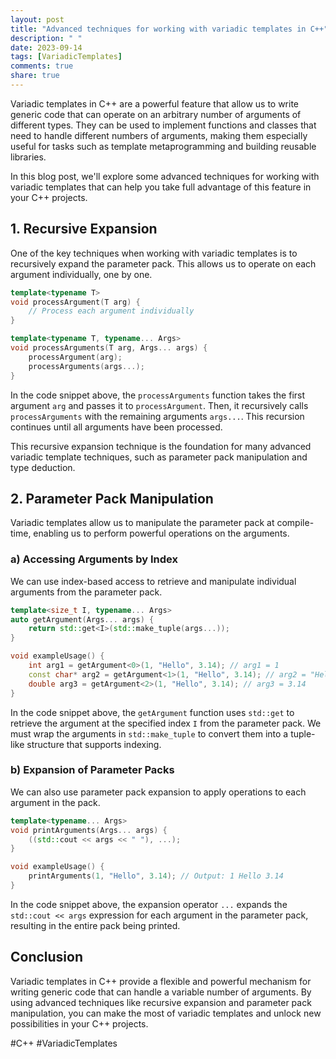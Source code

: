 ```yaml
---
layout: post
title: "Advanced techniques for working with variadic templates in C++"
description: " "
date: 2023-09-14
tags: [VariadicTemplates]
comments: true
share: true
---
```


Variadic templates in C++ are a powerful feature that allow us to write generic code that can operate on an arbitrary number of arguments of different types. They can be used to implement functions and classes that need to handle different numbers of arguments, making them especially useful for tasks such as template metaprogramming and building reusable libraries.

In this blog post, we'll explore some advanced techniques for working with variadic templates that can help you take full advantage of this feature in your C++ projects.

## 1. Recursive Expansion

One of the key techniques when working with variadic templates is to recursively expand the parameter pack. This allows us to operate on each argument individually, one by one.

```cpp
template<typename T>
void processArgument(T arg) {
    // Process each argument individually
}

template<typename T, typename... Args>
void processArguments(T arg, Args... args) {
    processArgument(arg);
    processArguments(args...);
}
```

In the code snippet above, the `processArguments` function takes the first argument `arg` and passes it to `processArgument`. Then, it recursively calls `processArguments` with the remaining arguments `args...`. This recursion continues until all arguments have been processed.

This recursive expansion technique is the foundation for many advanced variadic template techniques, such as parameter pack manipulation and type deduction.

## 2. Parameter Pack Manipulation

Variadic templates allow us to manipulate the parameter pack at compile-time, enabling us to perform powerful operations on the arguments.

### a) Accessing Arguments by Index

We can use index-based access to retrieve and manipulate individual arguments from the parameter pack.

```cpp
template<size_t I, typename... Args>
auto getArgument(Args... args) {
    return std::get<I>(std::make_tuple(args...));
}

void exampleUsage() {
    int arg1 = getArgument<0>(1, "Hello", 3.14); // arg1 = 1
    const char* arg2 = getArgument<1>(1, "Hello", 3.14); // arg2 = "Hello"
    double arg3 = getArgument<2>(1, "Hello", 3.14); // arg3 = 3.14
}
```

In the code snippet above, the `getArgument` function uses `std::get` to retrieve the argument at the specified index `I` from the parameter pack. We must wrap the arguments in `std::make_tuple` to convert them into a tuple-like structure that supports indexing.

### b) Expansion of Parameter Packs

We can also use parameter pack expansion to apply operations to each argument in the pack.

```cpp
template<typename... Args>
void printArguments(Args... args) {
    ((std::cout << args << " "), ...);
}

void exampleUsage() {
    printArguments(1, "Hello", 3.14); // Output: 1 Hello 3.14
}
```

In the code snippet above, the expansion operator `...` expands the `std::cout << args` expression for each argument in the parameter pack, resulting in the entire pack being printed.

## Conclusion

Variadic templates in C++ provide a flexible and powerful mechanism for writing generic code that can handle a variable number of arguments. By using advanced techniques like recursive expansion and parameter pack manipulation, you can make the most of variadic templates and unlock new possibilities in your C++ projects.

#C++ #VariadicTemplates